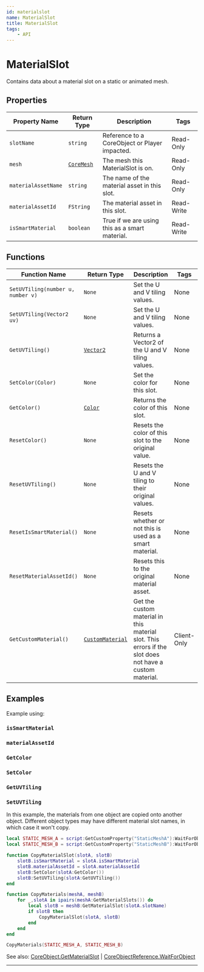 ```yaml
---
id: materialslot
name: MaterialSlot
title: MaterialSlot
tags:
    - API
---
```


# MaterialSlot

Contains data about a material slot on a static or animated mesh.

## Properties

| Property Name | Return Type | Description | Tags |
| -------- | ----------- | ----------- | ---- |
| `slotName` | `string` | Reference to a CoreObject or Player impacted. | Read-Only |
| `mesh` | [`CoreMesh`](coremesh.md) | The mesh this MaterialSlot is on. | Read-Only |
| `materialAssetName` | `string` | The name of the material asset in this slot. | Read-Only |
| `materialAssetId` | `FString` | The material asset in this slot. | Read-Write |
| `isSmartMaterial` | `boolean` | True if we are using this as a smart material. | Read-Write |

## Functions

| Function Name | Return Type | Description | Tags |
| -------- | ----------- | ----------- | ---- |
| `SetUVTiling(number u, number v)` | `None` | Set the U and V tiling values. | None |
| `SetUVTiling(Vector2 uv)` | `None` | Set the U and V tiling values. | None |
| `GetUVTiling()` | [`Vector2`](vector2.md) | Returns a Vector2 of the U and V tiling values. | None |
| `SetColor(Color)` | `None` | Set the color for this slot. | None |
| `GetColor()` | [`Color`](color.md) | Returns the color of this slot. | None |
| `ResetColor()` | `None` | Resets the color of this slot to the original value. | None |
| `ResetUVTiling()` | `None` | Resets the U and V tiling to their original values. | None |
| `ResetIsSmartMaterial()` | `None` | Resets whether or not this is used as a smart material. | None |
| `ResetMaterialAssetId()` | `None` | Resets this to the original material asset. | None |
| `GetCustomMaterial()` | [`CustomMaterial`](custommaterial.md) | Get the custom material in this material slot. This errors if the slot does not have a custom material. | Client-Only |

## Examples

Example using:

### `isSmartMaterial`

### `materialAssetId`

### `GetColor`

### `SetColor`

### `GetUVTiling`

### `SetUVTiling`

In this example, the materials from one object are copied onto another object. Different object types may have different material slot names, in which case it won't copy.

```lua
local STATIC_MESH_A = script:GetCustomProperty("StaticMeshA"):WaitForObject()
local STATIC_MESH_B = script:GetCustomProperty("StaticMeshB"):WaitForObject()

function CopyMaterialSlot(slotA, slotB)
    slotB.isSmartMaterial = slotA.isSmartMaterial
    slotB.materialAssetId = slotA.materialAssetId
    slotB:SetColor(slotA:GetColor())
    slotB:SetUVTiling(slotA:GetUVTiling())
end

function CopyMaterials(meshA, meshB)
    for _,slotA in ipairs(meshA:GetMaterialSlots()) do
        local slotB = meshB:GetMaterialSlot(slotA.slotName)
        if slotB then
            CopyMaterialSlot(slotA, slotB)
        end
    end
end

CopyMaterials(STATIC_MESH_A, STATIC_MESH_B)
```

See also: [CoreObject.GetMaterialSlot](coreobject.md) | [CoreObjectReference.WaitForObject](coreobjectreference.md)

---
